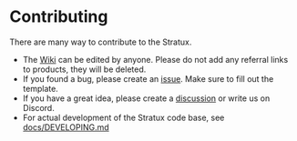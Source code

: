 # Contributing

There are many way to contribute to the Stratux.
- The [Wiki](https://github.com/stratux/stratux/wiki) can be edited by anyone. Please do not add any referral links to products, they will be deleted.
- If you found a bug, please create an [issue](https://github.com/stratux/stratux/issues). Make sure to fill out the template.
- If you have a great idea, please create a [discussion](https://github.com/stratux/stratux/discussions) or write us on Discord.
- For actual development of the Stratux code base, see [docs/DEVELOPING.md](https://github.com/stratux/stratux/docs/DEVELOPING.md)
